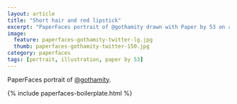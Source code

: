 ```yaml
---
layout: article
title: "Short hair and red lipstick"
excerpt: "PaperFaces portrait of @gothamity drawn with Paper by 53 on an iPad."
image: 
  feature: paperfaces-gothamity-twitter-lg.jpg
  thumb: paperfaces-gothamity-twitter-150.jpg
category: paperfaces
tags: [portrait, illustration, paper by 53]
---
```


PaperFaces portrait of [@gothamity](http://twitter.com/gothamity).

{% include paperfaces-boilerplate.html %}